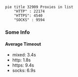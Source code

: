 
```mermaid
pie title 32909 Proxies in list
    "HTTP" : 22174
    "HTTPS": 4540
    "SOCKS" : 9594
```

### Some Info
#### Average Timeout

- mixed: 3.4s
- http: 1.8s
- https: 9.4s
- socks: 6.9s